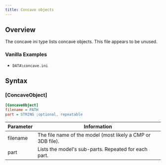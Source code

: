 ```yaml
---
title: Concave objects
---
```


## Overview

The concave ini type lists concave objects. This file appears to be unused.

### Vanilla Examples

* `DATA\concave.ini`

## Syntax

### [ConcaveObject]

```ini
[ConcaveObject]
filename = PATH
part = STRING ;optional, repeatable
```

| Parameter | Information                                                 |
| --------- | ----------------------------------------------------------- |
| filename  | The file name of the model (most likely a CMP or 3DB file). |
| part      | Lists the model's sub-parts. Repeated for each part.        |
